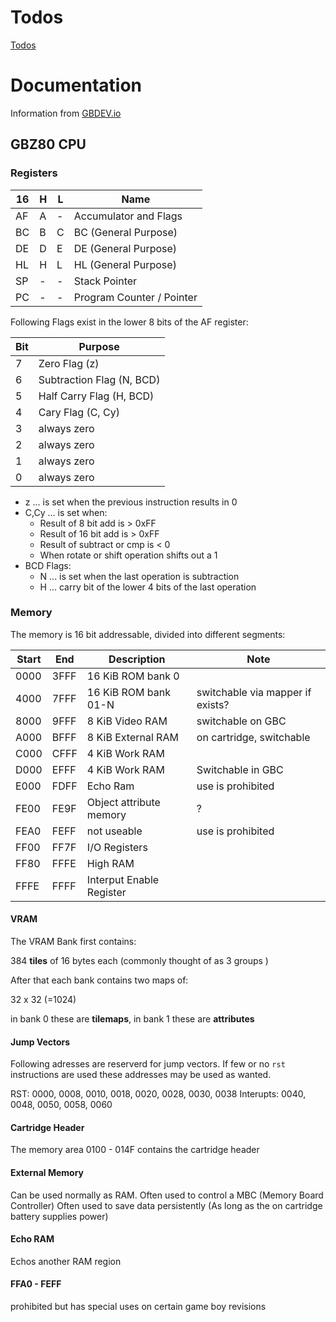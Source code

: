 # Todos

[Todos](./doc/todos.md)

# Documentation

Information from [GBDEV.io](https://gbdev.io)

## GBZ80 CPU

### Registers

|16|H|L|Name                      |
|--|-|-|--------------------------|
|AF|A|-|Accumulator and Flags     |
|BC|B|C|BC (General Purpose)      |
|DE|D|E|DE (General Purpose)      |
|HL|H|L|HL (General Purpose)      |
|SP|-|-|Stack Pointer             |
|PC|-|-|Program Counter / Pointer |

Following Flags exist in the lower 8 bits of the AF register:

|Bit|Purpose                   |
|---|--------------------------|
|  7|Zero Flag (z)             |
|  6|Subtraction Flag (N, BCD) |
|  5|Half Carry Flag (H, BCD)  |
|  4|Cary Flag (C, Cy)         |
|  3|always zero               |
|  2|always zero               |
|  1|always zero               |
|  0|always zero               |

- z ... is set when the previous instruction results in 0
- C,Cy ... is set when:
    - Result of 8 bit add is > 0xFF
    - Result of 16 bit add is > 0xFF
    - Result of subtract or cmp is < 0
    - When rotate or shift operation shifts out a 1
- BCD Flags:
    - N ... is set when the last operation is subtraction 
    - H ... carry bit of the lower 4 bits of the last operation

### Memory

The memory is 16 bit addressable, divided into different segments:

|Start|End |Description             |Note                               |
|-----|----|------------------------|-----------------------------------|
| 0000|3FFF|16 KiB ROM bank 0       |                                   |
| 4000|7FFF|16 KiB ROM bank 01-N    |switchable via mapper if exists?   |
| 8000|9FFF|8 KiB Video RAM         |switchable on GBC                  |
| A000|BFFF|8 KiB External RAM      |on cartridge, switchable           |
| C000|CFFF|4 KiB Work RAM          |                                   |
| D000|EFFF|4 KiB Work RAM          |Switchable in GBC                  |
| E000|FDFF|Echo Ram                |use is prohibited                  |
| FE00|FE9F|Object attribute memory |?                                  |
| FEA0|FEFF|not useable             |use is prohibited                  |
| FF00|FF7F|I/O Registers           |                                   |
| FF80|FFFE|High RAM                |                                   |
| FFFE|FFFF|Interput Enable Register|                                   |

#### VRAM

The VRAM Bank first contains: 

384 **tiles** of 16 bytes each
(commonly thought of as 3 groups )

After that each bank contains two maps of:

32 x 32 (=1024)

in bank 0 these are **tilemaps**, in bank 1 these are **attributes**

#### Jump Vectors

Following adresses are reserverd for jump vectors.
If few or no `rst` instructions are used these addresses may be used as wanted.

RST:        0000, 0008, 0010, 0018, 0020, 0028, 0030, 0038
Interupts:  0040, 0048, 0050, 0058, 0060 

#### Cartridge Header

The memory area 0100 - 014F contains the cartridge header

#### External Memory

Can be used normally as RAM.
Often used to control a MBC (Memory Board Controller)
Often used to save data persistently (As long as the on cartridge battery supplies power)

#### Echo RAM

Echos another RAM region

#### FFA0 - FEFF

prohibited but has special uses on certain game boy revisions

